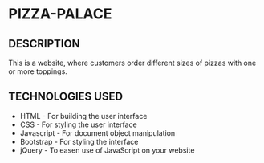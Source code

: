 # PIZZA-PALACE
## DESCRIPTION
This is a website, where customers order different sizes of pizzas with one or more toppings.

## TECHNOLOGIES USED
* HTML - For building the user interface
* CSS - For styling the user interface
* Javascript - For document object manipulation
* Bootstrap - For styling the interface
* jQuery - To easen use of JavaScript on your website


